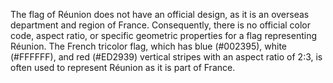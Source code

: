 The flag of Réunion does not have an official design, as it is an overseas department and region of France. Consequently, there is no official color code, aspect ratio, or specific geometric properties for a flag representing Réunion. The French tricolor flag, which has blue (#002395), white (#FFFFFF), and red (#ED2939) vertical stripes with an aspect ratio of 2:3, is often used to represent Réunion as it is part of France.